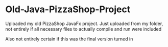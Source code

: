 # Old-Java-PizzaShop-Project

Uploaded my old PizzaShop JavaFx project.  Just uploaded from my folder, not entirely if all necessary files to actually compile and run were included

Also not entirely certain if this was the final version turned in
